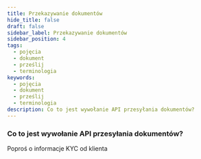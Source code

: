 ```yaml
---
title: Przekazywanie dokumentów
hide_title: false
draft: false
sidebar_label: Przekazywanie dokumentów
sidebar_position: 4
tags:
  - pojęcia
  - dokument
  - prześlij
  - terminologia
keywords:
  - pojęcia
  - dokument
  - prześlij
  - terminologia
description: Co to jest wywołanie API przesyłania dokumentów?
---
```


### Co to jest wywołanie API przesyłania dokumentów?

Poproś o informacje KYC od klienta
